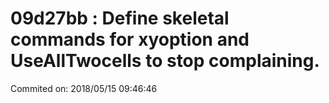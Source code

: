 # 09d27bb : Define skeletal commands for xyoption and UseAllTwocells to stop complaining.

Commited on: 2018/05/15 09:46:46

